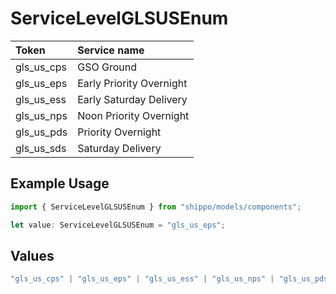 # ServiceLevelGLSUSEnum

|Token | Service name|
|:---|:---|
| gls_us_cps | GSO Ground|
| gls_us_eps | Early Priority Overnight|
| gls_us_ess | Early Saturday Delivery|
| gls_us_nps | Noon Priority Overnight|
| gls_us_pds | Priority Overnight|
| gls_us_sds | Saturday Delivery|


## Example Usage

```typescript
import { ServiceLevelGLSUSEnum } from "shippo/models/components";

let value: ServiceLevelGLSUSEnum = "gls_us_eps";
```

## Values

```typescript
"gls_us_cps" | "gls_us_eps" | "gls_us_ess" | "gls_us_nps" | "gls_us_pds" | "gls_us_sds"
```